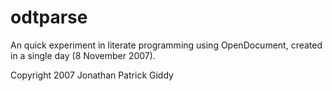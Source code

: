 odtparse
========

An quick experiment in literate programming using OpenDocument, created in a 
single day (8 November 2007).

Copyright 2007 Jonathan Patrick Giddy
